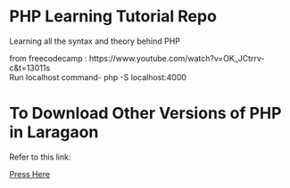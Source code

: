 <h1>PHP Learning Tutorial Repo</h1>
<p>Learning all the syntax and theory behind PHP</p>
from freecodecamp : https://www.youtube.com/watch?v=OK_JCtrrv-c&t=13011s
<br>
Run localhost command- php -S localhost:4000


<h1>To Download Other Versions of PHP in Laragaon</h1>
<p>Refer to this link:</p>
<a href = "https://windows.php.net/downloads/releases/"> Press Here</a>
